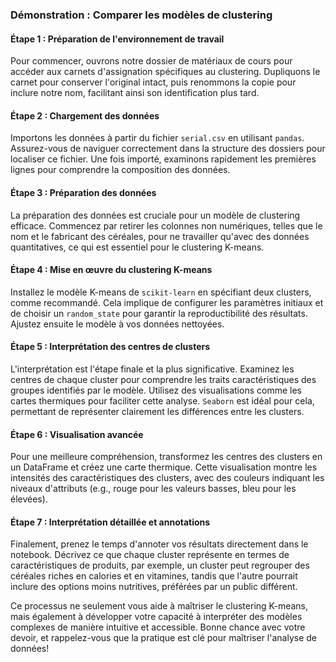 
### Démonstration : Comparer les modèles de clustering

#### Étape 1 : Préparation de l'environnement de travail
Pour commencer, ouvrons notre dossier de matériaux de cours pour accéder aux carnets d'assignation spécifiques au clustering. Dupliquons le carnet pour conserver l'original intact, puis renommons la copie pour inclure notre nom, facilitant ainsi son identification plus tard.

#### Étape 2 : Chargement des données
Importons les données à partir du fichier `serial.csv` en utilisant `pandas`. Assurez-vous de naviguer correctement dans la structure des dossiers pour localiser ce fichier. Une fois importé, examinons rapidement les premières lignes pour comprendre la composition des données.

#### Étape 3 : Préparation des données
La préparation des données est cruciale pour un modèle de clustering efficace. Commencez par retirer les colonnes non numériques, telles que le nom et le fabricant des céréales, pour ne travailler qu'avec des données quantitatives, ce qui est essentiel pour le clustering K-means.

#### Étape 4 : Mise en œuvre du clustering K-means
Installez le modèle K-means de `scikit-learn` en spécifiant deux clusters, comme recommandé. Cela implique de configurer les paramètres initiaux et de choisir un `random_state` pour garantir la reproductibilité des résultats. Ajustez ensuite le modèle à vos données nettoyées.

#### Étape 5 : Interprétation des centres de clusters
L'interprétation est l'étape finale et la plus significative. Examinez les centres de chaque cluster pour comprendre les traits caractéristiques des groupes identifiés par le modèle. Utilisez des visualisations comme les cartes thermiques pour faciliter cette analyse. `Seaborn` est idéal pour cela, permettant de représenter clairement les différences entre les clusters.

#### Étape 6 : Visualisation avancée
Pour une meilleure compréhension, transformez les centres des clusters en un DataFrame et créez une carte thermique. Cette visualisation montre les intensités des caractéristiques des clusters, avec des couleurs indiquant les niveaux d'attributs (e.g., rouge pour les valeurs basses, bleu pour les élevées).

#### Étape 7 : Interprétation détaillée et annotations
Finalement, prenez le temps d'annoter vos résultats directement dans le notebook. Décrivez ce que chaque cluster représente en termes de caractéristiques de produits, par exemple, un cluster peut regrouper des céréales riches en calories et en vitamines, tandis que l'autre pourrait inclure des options moins nutritives, préférées par un public différent.

Ce processus ne seulement vous aide à maîtriser le clustering K-means, mais également à développer votre capacité à interpréter des modèles complexes de manière intuitive et accessible. Bonne chance avec votre devoir, et rappelez-vous que la pratique est clé pour maîtriser l'analyse de données!
